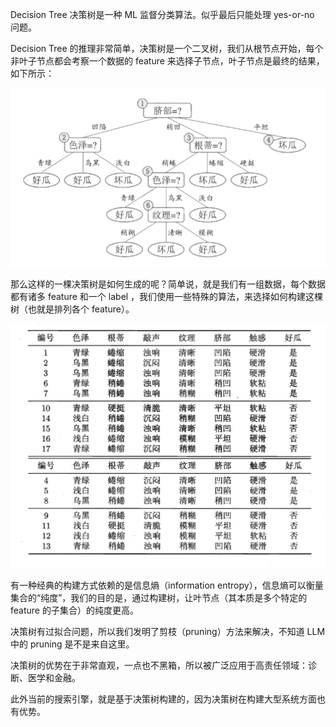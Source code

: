Decision Tree 决策树是一种 ML 监督分类算法。似乎最后只能处理 yes-or-no 问题。

Decision Tree 的推理非常简单，决策树是一个二叉树，我们从根节点开始，每个非叶子节点都会考察一个数据的 feature 来选择子节点，叶子节点是最终的结果，如下所示：

![](img/clipboard-20250122T154616.png)

那么这样的一棵决策树是如何生成的呢？简单说，就是我们有一组数据，每个数据都有诸多 feature 和一个 label ，我们使用一些特殊的算法，来选择如何构建这棵树（也就是排列各个 feature）。

![](img/clipboard-20250122T154831.png)

有一种经典的构建方式依赖的是信息熵（information entropy），信息熵可以衡量集合的“纯度”，我们的目的是，通过构建树，让叶节点（其本质是多个特定的 feature 的子集合）的纯度更高。

决策树有过拟合问题，所以我们发明了剪枝（pruning）方法来解决，不知道 LLM 中的 pruning 是不是来自这里。

决策树的优势在于非常直观，一点也不黑箱，所以被广泛应用于高责任领域：诊断、医学和金融。

此外当前的搜索引擎，就是基于决策树构建的，因为决策树在构建大型系统方面也有优势。
